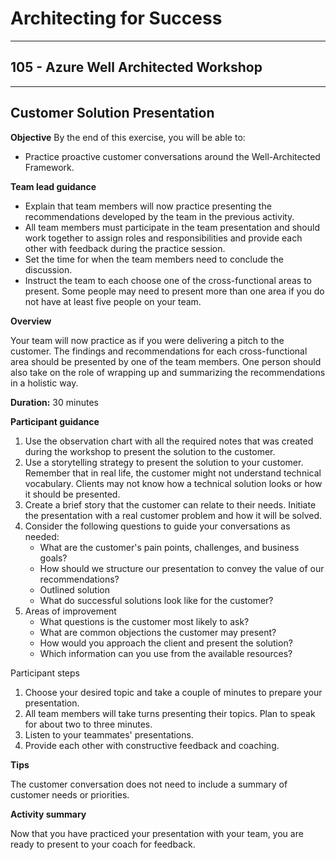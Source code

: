 # Architecting for Success

---

## 105 - Azure Well Architected Workshop

---

## Customer Solution Presentation

**Objective**
By the end of this exercise, you will be able to:
* Practice proactive customer conversations around the Well-Architected Framework.

**Team lead guidance**

* Explain that team members will now practice presenting the recommendations developed by the team in the previous activity.
* All team members must participate in the team presentation and should work together to assign roles and responsibilities and provide each other with feedback during the practice session.  
* Set the time for when the team members need to conclude the discussion.
* Instruct the team to each choose one of the cross-functional areas to present. Some people may need to present more than one area if you do not have at least five people on your team.

**Overview**

Your team will now practice as if you were delivering a pitch to the customer. The findings and recommendations for each cross-functional area should be presented by one of the team members. One person should also take on the role of wrapping up and summarizing the recommendations in a holistic way.

**Duration:** 30 minutes

**Participant guidance**

1. Use the observation chart with all the required notes that was created during the workshop to present the solution to the customer.
2. Use a storytelling strategy to present the solution to your customer. Remember that in real life, the customer might not understand technical vocabulary. Clients may not know how a technical solution looks or how it should be presented.
3. Create a brief story that the customer can relate to their needs. Initiate the presentation with a real customer problem and how it will be solved.
4. Consider the following questions to guide your conversations as needed:
   * What are the customer's pain points, challenges, and business goals?
   * How should we structure our presentation to convey the value of our recommendations?
   * Outlined solution
   * What do successful solutions look like for the customer?
5. Areas of improvement
   * What questions is the customer most likely to ask?
   * What are common objections the customer may present?
   * How would you approach the client and present the solution?
   * Which information can you use from the available resources?

Participant steps

1. Choose your desired topic and take a couple of minutes to prepare your presentation.
2. All team members will take turns presenting their topics. Plan to speak for about two to three minutes.
3. Listen to your teammates' presentations.
4. Provide each other with constructive feedback and coaching.

**Tips**

The customer conversation does not need to include a summary of customer needs or priorities.

**Activity summary**

Now that you have practiced your presentation with your team, you are ready to present to your coach for feedback.
